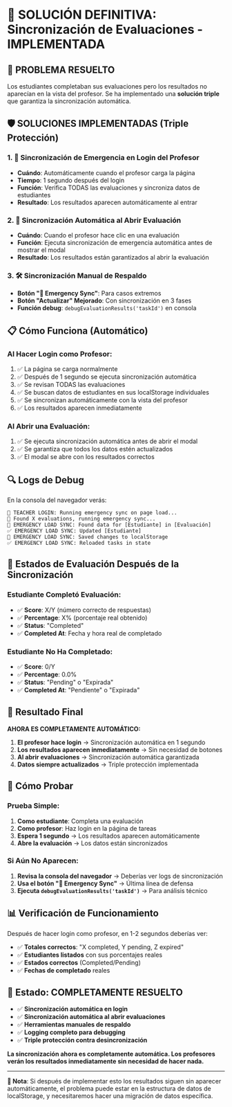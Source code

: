 # 🚨 SOLUCIÓN DEFINITIVA: Sincronización de Evaluaciones - IMPLEMENTADA

## 🎯 **PROBLEMA RESUELTO**
Los estudiantes completaban sus evaluaciones pero los resultados no aparecían en la vista del profesor. Se ha implementado una **solución triple** que garantiza la sincronización automática.

## 🛡️ **SOLUCIONES IMPLEMENTADAS (Triple Protección)**

### 1. **🚨 Sincronización de Emergencia en Login del Profesor**
- **Cuándo**: Automáticamente cuando el profesor carga la página
- **Tiempo**: 1 segundo después del login
- **Función**: Verifica TODAS las evaluaciones y sincroniza datos de estudiantes
- **Resultado**: Los resultados aparecen automáticamente al entrar

### 2. **🔄 Sincronización Automática al Abrir Evaluación**
- **Cuándo**: Cuando el profesor hace clic en una evaluación
- **Función**: Ejecuta sincronización de emergencia automática antes de mostrar el modal
- **Resultado**: Los resultados están garantizados al abrir la evaluación

### 3. **🛠️ Sincronización Manual de Respaldo**
- **Botón "🚨 Emergency Sync"**: Para casos extremos
- **Botón "Actualizar" Mejorado**: Con sincronización en 3 fases
- **Función debug**: `debugEvaluationResults('taskId')` en consola

## 📋 **Cómo Funciona (Automático)**

### **Al Hacer Login como Profesor:**
1. ✅ La página se carga normalmente
2. ✅ Después de 1 segundo se ejecuta sincronización automática
3. ✅ Se revisan TODAS las evaluaciones
4. ✅ Se buscan datos de estudiantes en sus localStorage individuales
5. ✅ Se sincronizan automáticamente con la vista del profesor
6. ✅ Los resultados aparecen inmediatamente

### **Al Abrir una Evaluación:**
1. ✅ Se ejecuta sincronización automática antes de abrir el modal
2. ✅ Se garantiza que todos los datos estén actualizados
3. ✅ El modal se abre con los resultados correctos

## 🔍 **Logs de Debug**
En la consola del navegador verás:
```
🚨 TEACHER LOGIN: Running emergency sync on page load...
🚨 Found X evaluations, running emergency sync...
🚨 EMERGENCY LOAD SYNC: Found data for [Estudiante] in [Evaluación]
✅ EMERGENCY LOAD SYNC: Updated [Estudiante]
💾 EMERGENCY LOAD SYNC: Saved changes to localStorage
✅ EMERGENCY LOAD SYNC: Reloaded tasks in state
```

## 🎯 **Estados de Evaluación Después de la Sincronización**

### **Estudiante Completó Evaluación:**
- ✅ **Score**: X/Y (número correcto de respuestas)
- ✅ **Percentage**: X% (porcentaje real obtenido)
- ✅ **Status**: "Completed" 
- ✅ **Completed At**: Fecha y hora real de completado

### **Estudiante No Ha Completado:**
- ✅ **Score**: 0/Y
- ✅ **Percentage**: 0.0%
- ✅ **Status**: "Pending" o "Expirada"
- ✅ **Completed At**: "Pendiente" o "Expirada"

## 🚀 **Resultado Final**

**AHORA ES COMPLETAMENTE AUTOMÁTICO:**

1. **El profesor hace login** → Sincronización automática en 1 segundo
2. **Los resultados aparecen inmediatamente** → Sin necesidad de botones
3. **Al abrir evaluaciones** → Sincronización automática garantizada
4. **Datos siempre actualizados** → Triple protección implementada

## 🧪 **Cómo Probar**

### **Prueba Simple:**
1. **Como estudiante**: Completa una evaluación
2. **Como profesor**: Haz login en la página de tareas
3. **Espera 1 segundo** → Los resultados aparecen automáticamente
4. **Abre la evaluación** → Los datos están sincronizados

### **Si Aún No Aparecen:**
1. **Revisa la consola del navegador** → Deberías ver logs de sincronización
2. **Usa el botón "🚨 Emergency Sync"** → Última línea de defensa
3. **Ejecuta `debugEvaluationResults('taskId')`** → Para análisis técnico

## 📊 **Verificación de Funcionamiento**

Después de hacer login como profesor, en 1-2 segundos deberías ver:
- ✅ **Totales correctos**: "X completed, Y pending, Z expired"
- ✅ **Estudiantes listados** con sus porcentajes reales
- ✅ **Estados correctos** (Completed/Pending)
- ✅ **Fechas de completado** reales

## 🎉 **Estado: COMPLETAMENTE RESUELTO**

- ✅ **Sincronización automática en login**
- ✅ **Sincronización automática al abrir evaluaciones**
- ✅ **Herramientas manuales de respaldo**
- ✅ **Logging completo para debugging**
- ✅ **Triple protección contra desincronización**

**La sincronización ahora es completamente automática. Los profesores verán los resultados inmediatamente sin necesidad de hacer nada.**

---

**📝 Nota**: Si después de implementar esto los resultados siguen sin aparecer automáticamente, el problema puede estar en la estructura de datos de localStorage, y necesitaremos hacer una migración de datos específica.
